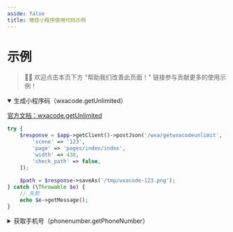 ```yaml
---
aside: false
title: 微信小程序使用代码示例
---
```


# 示例

> 👏🏻 欢迎点击本页下方 "帮助我们改善此页面！" 链接参与贡献更多的使用示例！

<details open>
    <summary>生成小程序码（wxacode.getUnlimited）</summary>

[官方文档：wxacode.getUnlimited](https://developers.weixin.qq.com/miniprogram/dev/api-backend/open-api/qr-code/wxacode.getUnlimited.html)

```php
try {
    $response = $app->getClient()->postJson('/wxa/getwxacodeunlimit', [
        'scene' => '123',
        'page' => 'pages/index/index',
        'width' => 430,
        'check_path' => false,
    ]);
    
    $path = $response->saveAs('/tmp/wxacode-123.png');
} catch (\Throwable $e) {
    // 失败
    echo $e->getMessage();
}
```
</details>

<details>
    <summary>获取手机号（phonenumber.getPhoneNumber）</summary>

[官方文档：phonenumber.getPhoneNumber](https://developers.weixin.qq.com/miniprogram/dev/api-backend/open-api/phonenumber/phonenumber.getPhoneNumber.html)

```php
// routes/api.php
use EasyWeChat\MiniApp\Application;
Route::post('getPhoneNumber', function () {
    // $app 实例化步骤这里省略 
    $data = [
      'code' => (string) request()->get('code'),
    ];

    return $app->getClient()->postJson('wxa/business/getuserphonenumber', $data);
  }
}
```
</details>

<!--
<details>
    <summary>标题</summary>
内容
</details>
-->
